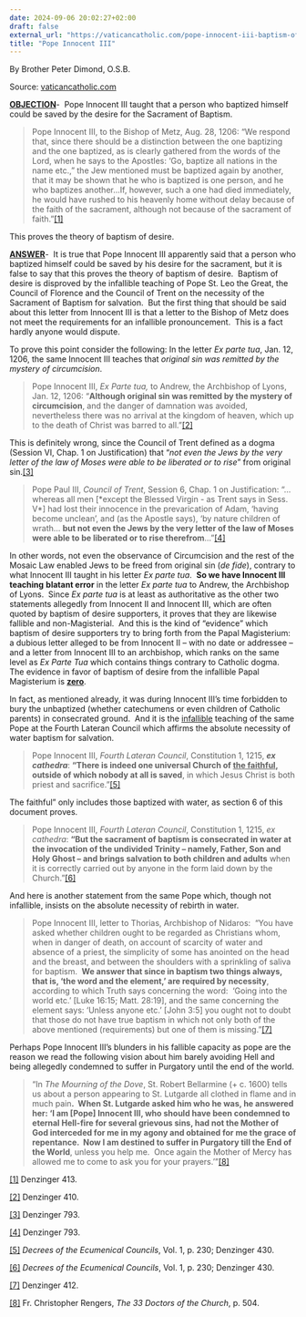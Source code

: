 ```yaml
---
date: 2024-09-06 20:02:27+02:00
draft: false
external_url: "https://vaticancatholic.com/pope-innocent-iii-baptism-of-desire/"
title: "Pope Innocent III"
---
```



By Brother Peter Dimond, O.S.B.

Source: [vaticancatholic.com](https://vaticancatholic.com/pope-innocent-iii-baptism-of-desire/)

<div class="quotation-red"><p><strong><u>OBJECTION</u></strong>-&nbsp; Pope Innocent III taught that a person who baptized himself could be saved by the desire for the Sacrament of Baptism.</p>
<blockquote>
<p>Pope Innocent III, to the Bishop of Metz, Aug. 28, 1206: “We respond that, since there should be a distinction between the one baptizing and the one baptized, as is clearly gathered from the words of the Lord, when he says to the Apostles: ‘Go, baptize all nations in the name etc.,” the Jew mentioned must be baptized again by another, that it may be shown that he who is baptized is one person, and he who baptizes another...If, however, such a one had died immediately, he would have rushed to his heavenly home without delay because of the faith of the sacrament, although not because of the sacrament of faith.”<a href="#_edn1" name="_ednref1">[1]</a></p>
</blockquote>
<p>This proves the theory of baptism of desire.</p></div>
<p><strong><u>ANSWER</u></strong>-&nbsp; It is true that Pope Innocent III apparently said that a person who baptized himself could be saved by his desire for the sacrament, but it is false to say that this proves the theory of baptism of desire.&nbsp; Baptism of desire is disproved by the infallible teaching of Pope St. Leo the Great, the Council of Florence and the Council of Trent on the necessity of the Sacrament of Baptism for salvation.&nbsp; But the first thing that should be said about this letter from Innocent III is that a letter to the Bishop of Metz does not meet the requirements for an infallible pronouncement.&nbsp; This is a fact hardly anyone would dispute.</p>
<p>To prove this point consider the following: In the letter <em>Ex parte tua</em>, Jan. 12, 1206, the same Innocent III teaches that <em>original sin was remitted by the mystery of circumcision</em>.&nbsp;</p>
<blockquote>
<p>Pope Innocent III, <em>Ex Parte tua,</em> to Andrew, the Archbishop of Lyons, Jan. 12, 1206: “<strong>Although original sin was remitted by the mystery of circumcision</strong>, and the danger of damnation was avoided, nevertheless there was no arrival at the kingdom of heaven, which up to the death of Christ was barred to all.”<a href="#_edn2" name="_ednref2">[2]</a></p>
</blockquote>
<p>This is definitely wrong, since the Council of Trent defined as a dogma (Session VI, Chap. 1 on Justification) that “<em>not even the Jews by the very letter of the law of Moses were able to be liberated or to rise</em>” from original sin.<a href="#_edn3" name="_ednref3">[3]</a>&nbsp;</p>
<blockquote>
<p>Pope Paul III, <em>Council of Trent</em>, Session 6, Chap. 1 on Justification: “… whereas all men [*except the Blessed Virgin - as Trent says in Sess. V*] had lost their innocence in the prevarication of Adam, ‘having become unclean’, and (as the Apostle says), ‘by nature children of wrath… <strong>but not even the Jews by the very letter of the law of Moses were able to be liberated or to rise therefrom</strong>…”<a href="#_edn4" name="_ednref4">[4]</a></p>
</blockquote>
<p>In other words, not even the observance of Circumcision and the rest of the Mosaic Law enabled Jews to be freed from original sin (<em>de fide</em>), contrary to what Innocent III taught in his letter <em>Ex parte tua</em>.&nbsp; <strong>So we have Innocent III teaching</strong> <strong>blatant error</strong> in the letter <em>Ex parte tua</em> to Andrew, the Archbishop of Lyons.&nbsp; Since <em>Ex parte tua </em>is at least as authoritative as the other two statements allegedly from Innocent II and Innocent III, which are often quoted by baptism of desire supporters, it proves that they are likewise fallible and non-Magisterial.&nbsp; And this is the kind of “evidence” which baptism of desire supporters try to bring forth from the Papal Magisterium: a dubious letter alleged to be from Innocent II – with no date or addressee – and a letter from Innocent III to an archbishop, which ranks on the same level as <em>Ex Parte Tua</em> which contains things contrary to Catholic dogma.&nbsp; The evidence in favor of baptism of desire from the infallible Papal Magisterium is <strong><u>zero</u></strong>.</p>
<p>In fact, as mentioned already, it was during Innocent III’s time forbidden to bury the unbaptized (whether catechumens or even children of Catholic parents) in consecrated ground.&nbsp; And it is the <u>infallible</u> teaching of the same Pope at the Fourth Lateran Council which affirms the absolute necessity of water baptism for salvation.</p>
<blockquote>
<p>Pope Innocent III, <em>Fourth Lateran Council</em>, Constitution 1, 1215, <strong><em>ex cathedra</em></strong>: <strong>“There is indeed one universal Church of <u>the faithful</u>, outside of which nobody at all is saved</strong>, in which Jesus Christ is both priest and sacrifice.”<a href="#_edn5" name="_ednref5">[5]</a></p>
</blockquote>
<p>The faithful” only includes those baptized with water, as section 6 of this document proves.</p>
<blockquote>
<p>Pope Innocent III, <em>Fourth Lateran Council</em>, Constitution 1, 1215, <em>ex cathedra</em>: <strong>“But the sacrament of baptism is consecrated in water at the invocation of the undivided Trinity – namely, Father, Son and Holy Ghost – and brings salvation to both children and adults</strong> when it is correctly carried out by anyone in the form laid down by the Church.”<a href="#_edn6" name="_ednref6">[6]</a></p>
</blockquote>
<p>And here is another statement from the same Pope which, though not infallible, insists on the absolute necessity of rebirth in water.</p>
<blockquote>
<p>Pope Innocent III, letter to Thorias, Archbishop of Nidaros:&nbsp; “You have asked whether children ought to be regarded as Christians whom, when in danger of death, on account of scarcity of water and absence of a priest, the simplicity of some has anointed on the head and the breast, and between the shoulders with a sprinkling of saliva for baptism.&nbsp; <strong>We answer that since in baptism two things always, that is, ‘the word and the element,’ are required by necessity</strong>, according to which Truth says concerning the word:&nbsp; ‘Going into the world etc.’ [Luke 16:15; Matt. 28:19], and the same concerning the element says: ‘Unless anyone etc.’ [John 3:5] you ought not to doubt that those do not have true baptism in which not only both of the above mentioned (requirements) but one of them is missing.”<a href="#_edn7" name="_ednref7">[7]</a></p>
</blockquote>
<p>Perhaps Pope Innocent III’s blunders in his fallible capacity as pope are the reason we read the following vision about him barely avoiding Hell and being allegedly condemned to suffer in Purgatory until the end of the world.</p>
<blockquote>
<p>“In <em>The Mourning of the Dove</em>, St. Robert Bellarmine (+ c. 1600) tells us about a person appearing to St. Lutgarde all clothed in flame and in much pain<strong>.&nbsp; When St. Lutgarde asked him who he was, he answered her: ‘I am [Pope] Innocent III, who should have been condemned to eternal Hell-fire for several grievous sins, had not the Mother of God interceded for me in my agony and obtained for me the grace of repentance.&nbsp; Now I am destined to suffer in Purgatory till the End of the World</strong>, unless you help me.&nbsp; Once again the Mother of Mercy has allowed me to come to ask you for your prayers.’”<a href="#_edn8" name="_ednref8">[8]</a></p>
</blockquote>

<div class="footnotes">
<div><p><a href="#_ednref1" name="_edn1">[1]</a> Denzinger 413.</p></div>
<div><p><a href="#_ednref2" name="_edn2">[2]</a> Denzinger 410.</p></div>
<div><p><a href="#_ednref3" name="_edn3">[3]</a> Denzinger 793.</p></div>
<div><p><a href="#_ednref4" name="_edn4">[4]</a> Denzinger 793.</p></div>
<div><p><a href="#_ednref5" name="_edn5">[5]</a> <em>Decrees of the Ecumenical Councils</em>, Vol. 1, p. 230; Denzinger 430.</p></div>
<div><p><a href="#_ednref6" name="_edn6">[6]</a> <em>Decrees of the Ecumenical Councils</em>, Vol. 1, p. 230; Denzinger 430.</p></div>
<div><p><a href="#_ednref7" name="_edn7">[7]</a> Denzinger 412.</p></div>
<div><p><a href="#_ednref8" name="_edn8">[8]</a> Fr. Christopher Rengers, <em>The 33 Doctors of the Church</em>, p. 504.</p></div>
</div>
</div>
